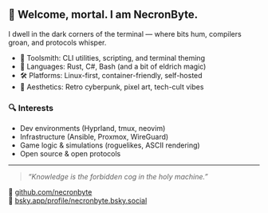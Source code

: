 ## 👋 Welcome, mortal. I am NecronByte.

I dwell in the dark corners of the terminal — where bits hum, compilers groan, and protocols whisper.

- 🔧 Toolsmith: CLI utilities, scripting, and terminal theming
- 🧠 Languages: Rust, C#, Bash (and a bit of eldrich magic)
- 🛠️ Platforms: Linux-first, container-friendly, self-hosted
- 🎨 Aesthetics: Retro cyberpunk, pixel art, tech-cult vibes

### 🔍 Interests

- Dev environments (Hyprland, tmux, neovim)
- Infrastructure (Ansible, Proxmox, WireGuard)
- Game logic & simulations (roguelikes, ASCII rendering)
- Open source & open protocols

---

> _“Knowledge is the forbidden cog in the holy machine.”_

🦾 [github.com/necronbyte](https://github.com/necronbyte)   
📡 [bsky.app/profile/necronbyte.bsky.social](https://bsky.app/profile/necronbyte.bsky.social)  
